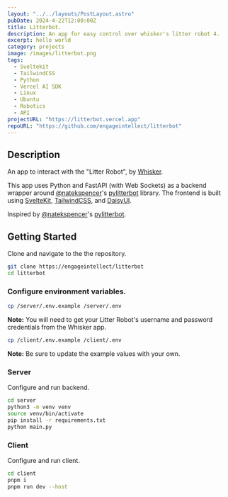 ```yaml
---
layout: "../../layouts/PostLayout.astro"
pubDate: 2024-4-22T12:00:00Z
title: Litterbot.
description: An app for easy control over whisker's litter robot 4.
excerpt: hello world
category: projects
image: /images/litterbot.png
tags:
  - Sveltekit
  - TailwindCSS
  - Python
  - Vercel AI SDK
  - Linux
  - Ubuntu
  - Robotics
  - API
projectURL: "https://litterbot.vercel.app"
repoURL: "https://github.com/engageintellect/litterbot"
---
```


## Description

An app to interact with the "Litter Robot", by [Whisker](https://www.litter-robot.com/litter-robot-4.html).

This app uses Python and FastAPI (with Web Sockets) as a backend wrapper around [@natekspencer](https://github.com/natekspencer)'s [pylitterbot](https://github.com/natekspencer/pylitterbot) library. The frontend is built using [SvelteKit](https://kit.svelte.dev/), [TailwindCSS](https://tailwindcss.com), and [DaisyUI](https://daisyui.com).

Inspired by [@natekspencer](https://github.com/natekspencer)'s [pylitterbot](https://github.com/natekspencer/pylitterbot).

## Getting Started

Clone and navigate to the the repository.

```bash
git clone https://engageintellect/litterbot
cd litterbot
```

### Configure environment variables.

```bash
cp /server/.env.example /server/.env
```

**Note:** You will need to get your Litter Robot's username and password credentials from the Whisker app.

```bash
cp /client/.env.example /client/.env
```

**Note:** Be sure to update the example values with your own.

### Server

Configure and run backend.

```bash
cd server
python3 -m venv venv
source venv/bin/activate
pip install -r requirements.txt
python main.py
```

### Client

Configure and run client.

```bash
cd client
pnpm i
pnpm run dev --host
```
